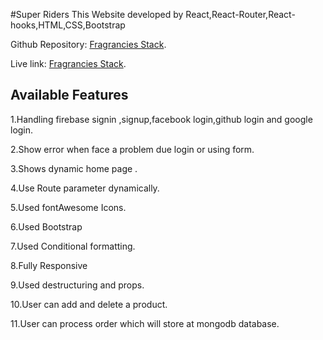 #Super Riders
This Website developed by React,React-Router,React-hooks,HTML,CSS,Bootstrap

Github Repository: [Fragrancies Stack](https://github.com/Porgramming-Hero-web-course/full-stack-server-silviaplabon ).


Live link: [Fragrancies Stack]().

## Available Features

1.Handling firebase signin ,signup,facebook login,github login and google login.

2.Show error when face a problem due login  or using form.

3.Shows dynamic home page .

4.Use Route parameter dynamically.


5.Used fontAwesome Icons.

6.Used Bootstrap

7.Used Conditional formatting.

8.Fully Responsive 

9.Used destructuring and props.

10.User can add and delete a product.

11.User can process order which will store at mongodb database.

